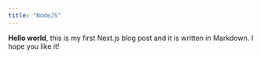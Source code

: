 ```yaml
---
title: "NodeJS"
---
```

**Hello world**, this is my first Next.js blog post and it is written in Markdown.
I hope you like it!
